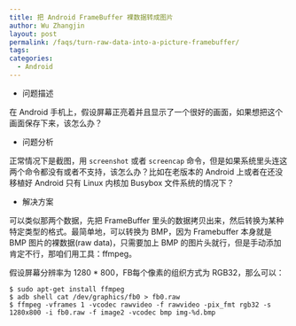 ```yaml
---
title: 把 Android FrameBuffer 裸数据转成图片
author: Wu Zhangjin
layout: post
permalink: /faqs/turn-raw-data-into-a-picture-framebuffer/
tags:
categories:
  - Android
---
```


  * 问题描述

在 Android 手机上，假设屏幕正亮着并且显示了一个很好的画面，如果想把这个画面保存下来，该怎么办？

  * 问题分析

正常情况下是截图，用 `screenshot` 或者 `screencap` 命令，但是如果系统里头连这两个命令都没有或者不支持，该怎么办？比如在老版本的
Android 上或者在还没移植好 Android 只有 Linux 内核加 Busybox 文件系统的情况下？

  * 解决方案

可以类似那两个数据，先把 FrameBuffer 里头的数据拷贝出来，然后转换为某种特定类型的格式。最简单地，可以转换为 BMP，因为 Framebuffer 本身就是 BMP 图片的裸数据(raw data)，只需要加上 BMP 的图片头就行，但是手动添加肯定不行，那咱们用工具：ffmpeg。

假设屏幕分辨率为 1280 * 800，FB每个像素的组织方式为 RGB32，那么可以：

    $ sudo apt-get install ffmpeg
    $ adb shell cat /dev/graphics/fb0 > fb0.raw
    $ ffmpeg -vframes 1 -vcodec rawvideo -f rawvideo -pix_fmt rgb32 -s 1280x800 -i fb0.raw -f image2 -vcodec bmp img-%d.bmp    


